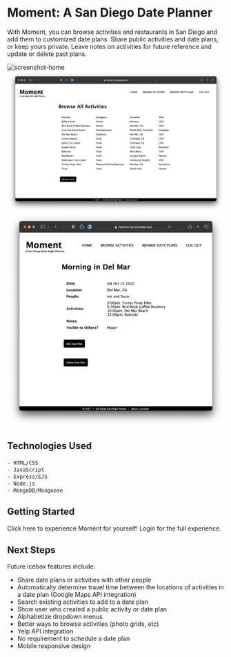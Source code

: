 # Moment: A San Diego Date Planner

With Moment, you can browse activities and restaurants in San Diego and add them to customized date plans. Share public activities and date plans, or keep yours private. Leave notes on activities for future reference and update or delete past plans.

<img style = "width: 30;" title="screenshot-home" alt ="screenshot-home" src="public/images/Screen Shot - home.png">
<img style = "width: 30;" title="screenshot-browse" alt ="screenshot-browse" src="public/images/Screen Shot - browse.png">
<img style = "width: 30;" title="screenshot-show" alt ="screenshot-show" src="public/images/Screen Shot - show.png">

## Technologies Used
    - HTML/CSS
    - JavaScript
    - Express/EJS
    - Node.js
    - MongoDB/Mongoose

## Getting Started

Click here to experience Moment for yourself! Login for the full experience.

## Next Steps

Future icebox features include:
- Share date plans or activities with other people
- Automatically determine travel time between the locations of activities in a date plan (Google Maps API integration)
- Search existing activities to add to a date plan
- Show user who created a public activity or date plan
- Alphabetize dropdown menus
- Better ways to browse activities (photo grids, etc)
- Yelp API integration
- No requirement to schedule a date plan
- Mobile responsive design